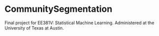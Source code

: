 # CommunitySegmentation
Final project for EE381V: Statistical Machine Learning. Administered at the University of Texas at Austin.
